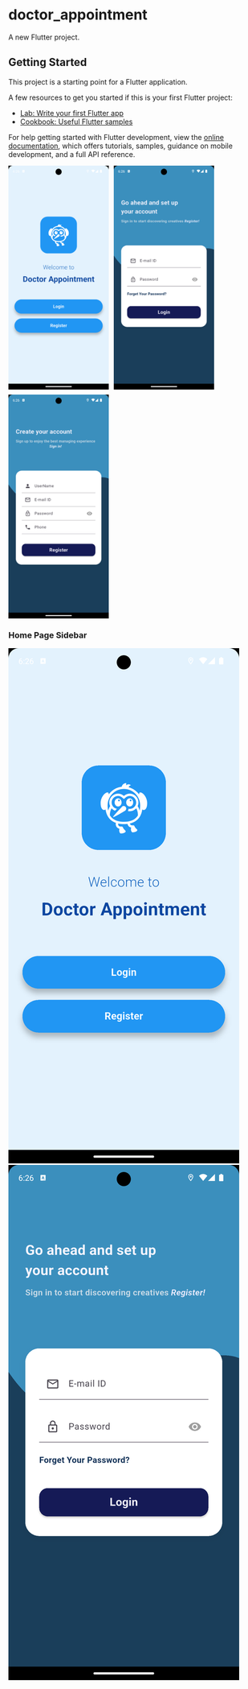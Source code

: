 # doctor_appointment

A new Flutter project.

## Getting Started

This project is a starting point for a Flutter application.

A few resources to get you started if this is your first Flutter project:

- [Lab: Write your first Flutter app](https://docs.flutter.dev/get-started/codelab)
- [Cookbook: Useful Flutter samples](https://docs.flutter.dev/cookbook)

For help getting started with Flutter development, view the
[online documentation](https://docs.flutter.dev/), which offers tutorials,
samples, guidance on mobile development, and a full API reference.

<div style="display: flex; flex-wrap: wrap; gap: 10px;">
  <img src="assets/screenshots/welcome.png" width="200" alt="Welcome Page">
  <img src="assets/screenshots/login.png" width="200" alt="Login Page">
  <img src="assets/screenshots/register.png" width="200" alt="Signup Page">
</div>

### Home Page Sidebar
![Welcome Page](assets/screenshots/welcome.png)  
![Login Page](assets/screenshots/login.png)  
